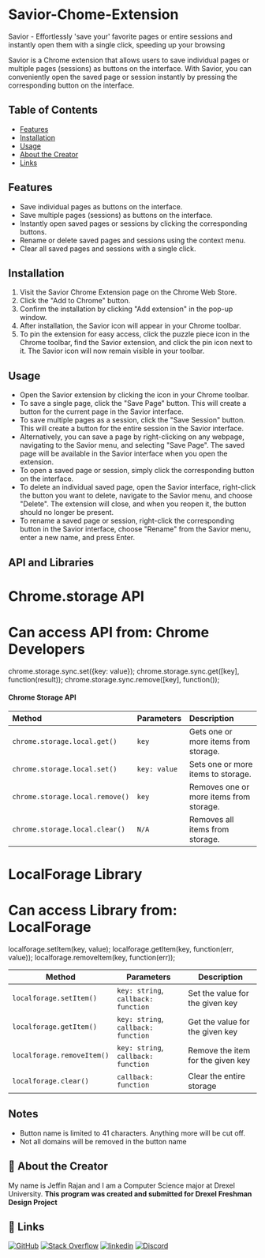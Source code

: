 # Savior-Chome-Extension

Savior - Effortlessly 'save your' favorite pages or entire sessions and instantly open them with a single click, speeding up your browsing


Savior is a Chrome extension that allows users to save individual pages or multiple pages (sessions) as buttons on the interface. With Savior, you can conveniently open the saved page or session instantly by pressing the corresponding button on the interface.

## Table of Contents
* [Features](#features)
* [Installation](#installation)
* [Usage](#usage)
* [About the Creator](#-about-the-creator)
* [Links](#-links)

## Features
* Save individual pages as buttons on the interface.
* Save multiple pages (sessions) as buttons on the interface.
* Instantly open saved pages or sessions by clicking the corresponding buttons.
* Rename or delete saved pages and sessions using the context menu.
* Clear all saved pages and sessions with a single click.

## Installation
1. Visit the Savior Chrome Extension page on the Chrome Web Store.
2. Click the "Add to Chrome" button.
3. Confirm the installation by clicking "Add extension" in the pop-up window.
4. After installation, the Savior icon will appear in your Chrome toolbar.
5. To pin the extension for easy access, click the puzzle piece icon in the Chrome toolbar, find the Savior extension, and click the pin icon next to it. The Savior icon will now remain visible in your toolbar.

## Usage
* Open the Savior extension by clicking the icon in your Chrome toolbar.
* To save a single page, click the "Save Page" button. This will create a button for the current page in the Savior interface.
* To save multiple pages as a session, click the "Save Session" button. This will create a button for the entire session in the Savior interface.
* Alternatively, you can save a page by right-clicking on any webpage, navigating to the Savior menu, and selecting "Save Page". The saved page will be available in the Savior interface when you open the extension.
* To open a saved page or session, simply click the corresponding button on the interface.
* To delete an individual saved page, open the Savior interface, right-click the button you want to delete, navigate to the Savior menu, and choose "Delete". The extension will close, and when you reopen it, the button should no longer be present.
* To rename a saved page or session, right-click the corresponding button in the Savior interface, choose "Rename" from the Savior menu, enter a new name, and press Enter.

## API and Libraries
# Chrome.storage API
# Can access API from: Chrome Developers

chrome.storage.sync.set({key: value});
chrome.storage.sync.get([key], function(result));
chrome.storage.sync.remove([key], function());

#### Chrome Storage API

| Method       | Parameters  | Description                                                                                                       |
| :----------- | :----------- | :---------------------------------------------------------------------------------------------------------------- |
| `chrome.storage.local.get()` | `key` | Gets one or more items from storage.|
| `chrome.storage.local.set()` | `key: value` | Sets one or more items to storage.|
| `chrome.storage.local.remove()` | `key` | Removes one or more items from storage.|
| `chrome.storage.local.clear()` | `N/A` | Removes all items from storage.|

# LocalForage Library
# Can access Library from: LocalForage

localforage.setItem(key, value);
localforage.getItem(key, function(err, value));
localforage.removeItem(key, function(err));

| Method         | Parameters                                      | Description                                           |
| -------------- | ----------------------------------------------- | ----------------------------------------------------- |
| `localforage.setItem()` | `key: string`, `callback: function` | Set the value for the given key |
| `localforage.getItem()` | `key: string`, `callback: function` | Get the value for the given key |
| `localforage.removeItem()` | `key: string`, `callback: function` | Remove the item for the given key |
| `localforage.clear()` | `callback: function` | Clear the entire storage |

## Notes
* Button name is limited to 41 characters. Anything more will be cut off.
* Not all domains will be removed in the button name

## 🚀 About the Creator
My name is Jeffin Rajan and I am a Computer Science major at Drexel University. **This program was created and submitted for Drexel Freshman Design Project**


## 🔗 Links
[![GitHub](https://img.shields.io/badge/github-%23121011.svg?style=for-the-badge&logo=github&logoColor=white)](http://www.github.com/JeffinKR924)
[![Stack Overflow](https://img.shields.io/badge/-Stackoverflow-FE7A16?style=for-the-badge&logo=stack-overflow&logoColor=white)](https://www.stackoverflow.com/users/19504427/jeffin-rajan)
[![linkedin](https://img.shields.io/badge/linkedin-0A66C2?style=for-the-badge&logo=linkedin&logoColor=white)](https://www.linkedin.com/in/jeffin-k-rajan/)
[![Discord](https://img.shields.io/badge/discord-%237289DA.svg?style=for-the-badge&logo=discord&logoColor=white)](https://discordapp.com/users/750429356739788933/)